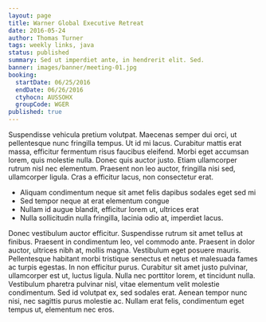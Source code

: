 ```yaml
---
layout: page
title: Warner Global Executive Retreat
date: 2016-05-24
author: Thomas Turner
tags: weekly links, java
status: published
summary: Sed ut imperdiet ante, in hendrerit elit. Sed.
banner: images/banner/meeting-01.jpg
booking:
  startDate: 06/25/2016
  endDate: 06/26/2016
  ctyhocn: AUSSOHX
  groupCode: WGER
published: true
---
```

Suspendisse vehicula pretium volutpat. Maecenas semper dui orci, ut pellentesque nunc fringilla tempus. Ut id mi lacus. Curabitur mattis erat massa, efficitur fermentum risus faucibus eleifend. Morbi eget accumsan lorem, quis molestie nulla. Donec quis auctor justo. Etiam ullamcorper rutrum nisl nec elementum. Praesent non leo auctor, fringilla nisi sed, ullamcorper ligula. Cras a efficitur lacus, non consectetur erat.

* Aliquam condimentum neque sit amet felis dapibus sodales eget sed mi
* Sed tempor neque at erat elementum congue
* Nullam id augue blandit, efficitur lorem ut, ultrices erat
* Nulla sollicitudin nulla fringilla, lacinia odio at, imperdiet lacus.

Donec vestibulum auctor efficitur. Suspendisse rutrum sit amet tellus at finibus. Praesent in condimentum leo, vel commodo ante. Praesent in dolor auctor, ultrices nibh at, mollis magna. Vestibulum eget posuere mauris. Pellentesque habitant morbi tristique senectus et netus et malesuada fames ac turpis egestas. In non efficitur purus. Curabitur sit amet justo pulvinar, ullamcorper est ut, luctus ligula. Nulla nec porttitor lorem, et tincidunt nulla. Vestibulum pharetra pulvinar nisl, vitae elementum velit molestie condimentum. Sed id volutpat ex, sed sodales erat. Aenean tempor nunc nisi, nec sagittis purus molestie ac. Nullam erat felis, condimentum eget tempus ut, elementum nec eros.
